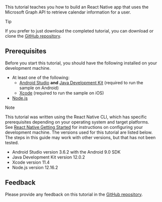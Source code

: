 <!-- markdownlint-disable MD002 MD041 -->

This tutorial teaches you how to build an React Native app that uses the Microsoft Graph API to retrieve calendar information for a user.

> [!TIP]
> If you prefer to just download the completed tutorial, you can download or clone the [GitHub repository](https://github.com/microsoftgraph/msgraph-training-react-native).

## Prerequisites

Before you start this tutorial, you should have the following installed on your development machine.

- At least one of the following:
  - [Android Studio](https://developer.android.com/studio/) **and** [Java Development Kit](https://jdk.java.net) (required to run the sample on Android)
  - [Xcode](https://developer.apple.com/xcode/) (required to run the sample on iOS)
- [Node.js](https://nodejs.org)

> [!NOTE]
> This tutorial was written using the React Native CLI, which has specific prerequisites depending on your operating system and target platforms. See [React Native Getting Started](https://reactnative.dev/docs/environment-setup) for instructions on configuring your development machine. The versions used for this tutorial are listed below. The steps in this guide may work with other versions, but that has not been tested.
>
> - Android Studio version 3.6.2 with the Android 9.0 SDK
> - Java Development Kit version 12.0.2
> - Xcode version 11.4
> - Node.js version 12.16.2

## Feedback

Please provide any feedback on this tutorial in the [GitHub repository](https://github.com/microsoftgraph/msgraph-training-react-native).
